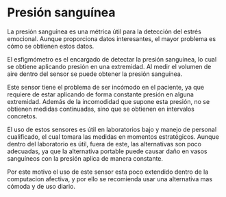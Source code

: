 # Presión sanguínea



La presión sanguínea es una métrica útil para la detección del estrés emocional. Aunque proporciona datos interesantes, el mayor problema es cómo se obtienen estos datos. 

El esfigmómetro es el encargado de detectar la presión sanguínea, lo cual se obtiene aplicando presión en una extremidad. Al medir el volumen de aire dentro del sensor se puede obtener la presión sanguínea. 

Este sensor tiene el problema de ser incómodo en el paciente, ya que requiere de estar aplicando de forma constante presión en alguna extremidad. Además de la incomodidad que supone esta presión, no se obtienen medidas continuadas, sino que se obtienen en intervalos concretos.

El uso de estos sensores es útil en laboratorios bajo y manejo de personal cualificado, el cual tomara las medidas en momentos estratégicos. Aunque dentro del laboratorio es útil, fuera de este, las alternativas son poco adecuadas, ya que la alternativa portable puede causar daño en vasos sanguíneos con la presión aplica de manera constante.

Por este motivo el uso de este sensor esta poco extendido dentro de la computacion afectiva, y por ello se recomienda usar una alternativa mas cómoda y de uso diario.